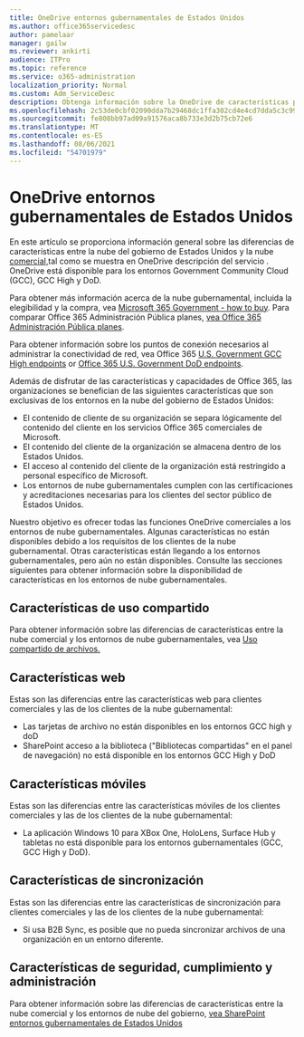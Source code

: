 ```yaml
---
title: OneDrive entornos gubernamentales de Estados Unidos
ms.author: office365servicedesc
author: pamelaar
manager: gailw
ms.reviewer: ankirti
audience: ITPro
ms.topic: reference
ms.service: o365-administration
localization_priority: Normal
ms.custom: Adm_ServiceDesc
description: Obtenga información sobre la OneDrive de características para los clientes en la nube del gobierno de Estados Unidos.
ms.openlocfilehash: 2c53de0cbf02090dda7b29468dc1ffa302cd4e4cd7dda5c3c99af6774880623a
ms.sourcegitcommit: fe808bb97ad09a91576aca8b733e3d2b75cb72e6
ms.translationtype: MT
ms.contentlocale: es-ES
ms.lasthandoff: 08/06/2021
ms.locfileid: "54701979"
---
```

# <a name="onedrive-for-us-government-environments"></a>OneDrive entornos gubernamentales de Estados Unidos

En este artículo se proporciona información general sobre las diferencias de características entre la nube del gobierno de Estados Unidos y la nube [comercial,](../../onedrive-for-business-service-description.md)tal como se muestra en OneDrive descripción del servicio . OneDrive está disponible para los entornos Government Community Cloud (GCC), GCC High y DoD. 

Para obtener más información acerca de la nube gubernamental, incluida la elegibilidad y la compra, vea [Microsoft 365 Government - how to buy](./microsoft-365-government-how-to-buy.md). Para comparar Office 365 Administración Pública planes, [vea Office 365 Administración Pública planes](https://www.microsoft.com/microsoft-365/government/compare-office-365-government-plans?rtc=1#EligibilityRequirements).

Para obtener información sobre los puntos de conexión necesarios al administrar la conectividad de red, vea Office 365 [U.S. Government GCC High endpoints](/office365/enterprise/office-365-u-s-government-gcc-high-endpoints#sharepoint-online-and-onedrive-for-business) or [Office 365 U.S. Government DoD endpoints](/office365/enterprise/office-365-u-s-government-dod-endpoints#sharepoint-online-and-onedrive-for-business).

Además de disfrutar de las características y capacidades de Office 365, las organizaciones se benefician de las siguientes características que son exclusivas de los entornos en la nube del gobierno de Estados Unidos:

-   El contenido de cliente de su organización se separa lógicamente del contenido del cliente en los servicios Office 365 comerciales de Microsoft.
-   El contenido del cliente de la organización se almacena dentro de los Estados Unidos.
-   El acceso al contenido del cliente de la organización está restringido a personal específico de Microsoft.
-   Los entornos de nube gubernamentales cumplen con las certificaciones y acreditaciones necesarias para los clientes del sector público de Estados Unidos.

Nuestro objetivo es ofrecer todas las funciones OneDrive comerciales a los entornos de nube gubernamentales. Algunas características no están disponibles debido a los requisitos de los clientes de la nube gubernamental. Otras características están llegando a los entornos gubernamentales, pero aún no están disponibles. Consulte las secciones siguientes para obtener información sobre la disponibilidad de características en los entornos de nube gubernamentales.

## <a name="sharing-features"></a>Características de uso compartido

Para obtener información sobre las diferencias de características entre la nube comercial y los entornos de nube gubernamentales, vea [Uso compartido de archivos.](./gcc-high-and-dod.md#file-sharing)

## <a name="web-features"></a>Características web

Estas son las diferencias entre las características web para clientes comerciales y las de los clientes de la nube gubernamental:

- Las tarjetas de archivo no están disponibles en los entornos GCC high y doD
- SharePoint acceso a la biblioteca ("Bibliotecas compartidas" en el panel de navegación) no está disponible en los entornos GCC High y DoD

## <a name="mobile-features"></a>Características móviles

Estas son las diferencias entre las características móviles de los clientes comerciales y las de los clientes de la nube gubernamental:

- La aplicación Windows 10 para XBox One, HoloLens, Surface Hub y tabletas no está disponible para los entornos gubernamentales (GCC, GCC High y DoD).

## <a name="sync-features"></a>Características de sincronización

Estas son las diferencias entre las características de sincronización para clientes comerciales y las de los clientes de la nube gubernamental:

- Si usa B2B Sync, es posible que no pueda sincronizar archivos de una organización en un entorno diferente.

## <a name="security-compliance-and-administration-features"></a>Características de seguridad, cumplimiento y administración

Para obtener información sobre las diferencias de características entre la nube comercial y los entornos de nube del gobierno, [vea SharePoint entornos gubernamentales de Estados Unidos](sharepoint.md)